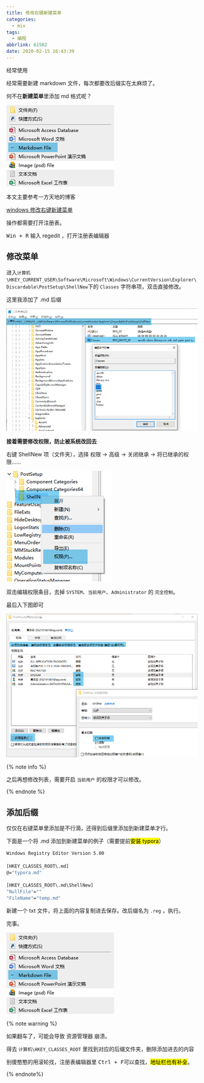 ```yaml
---
title: 修改右键新建菜单
categories:
  - mix
tags:
  - 编程
abbrlink: 61502
date: 2020-02-15 16:43:39
---
```




经常使用



经常需要新建 markdown 文件，每次都要改后缀实在太麻烦了。

何不在**新建菜单**里添加 md 格式呢？

![](.md_img/20200215164723.png)

<!-- more -->

本文主要参考一方天地的博客

[windows 修改右键新建菜单](https://www.brothereye.cn/windows/479/)



操作都需要打开注册表。

<kbd>Win + R</kbd> 输入 regedit ，打开注册表编辑器





## 修改菜单



进入`计算机\HKEY_CURRENT_USER\Software\Microsoft\Windows\CurrentVersion\Explorer\Discardable\PostSetup\ShellNew`下的 `Classes` 字符串项，双击直接修改。

这里我添加了 .md 后缀

![](.md_img/20200215165756.png)



**接着需要修改权限，防止被系统改回去**



右键 ShellNew 项（文件夹），选择 权限 -> 高级 -> 关闭继承 -> 将已继承的权限……

![](.md_img/20200215170020.png)



双击编辑权限条目，去掉 `SYSTEM`、`当前用户`、`Administrator` 的 `完全控制`。 

最后入下图即可

![](.md_img/20200215170329.png)



{% note info %}

之后再想修改列表，需要开启 `当前用户` 的权限才可以修改。

{% endnote  %}



## 添加后缀

仅仅在右键菜单里添加是不行滴，还得到后缀里添加到新建菜单才行。

下面是一个将 .md 添加到新建菜单的例子（需要提前<mark>安装 typora</mark>）

``` sh
Windows Registry Editor Version 5.00

[HKEY_CLASSES_ROOT\.md]
@="typora.md"

[HKEY_CLASSES_ROOT\.md\ShellNew]
"NullFile"=""
"FileName"="temp.md"
```

新建一个 txt 文件，将上面的内容复制进去保存。改后缀名为 `.reg` ，执行。

完事。

![](.md_img/20200215164723.png)



{% note warning %}

如果翻车了，可能会导致 资源管理器 崩溃。

得去 `计算机\HKEY_CLASSES_ROOT`  里找到对应的后缀文件夹，删除添加进去的内容

别傻憨憨的用滚轮找，注册表编辑器里 <kbd>Ctrl + F</kbd>可以查找，<mark>地址栏也有补全</mark>。

{% endnote%}